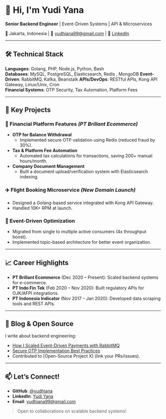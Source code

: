 # 👋 Hi, I'm Yudi Yana 
**Senior Backend Engineer** | Event-Driven Systems | API & Microservices

📍 Jakarta, Indonesia | 📧 yudhiana99@gmail.com | 🔗 [LinkedIn](https://linkedin.com/in/yudi-yana)  

---

## 🛠️ Technical Stack  
**Languages**: Golang, PHP, Node.js, Python, Bash  
**Databases**: MySQL, PostgreSQL, Elasticsearch, Redis  , MongoDB
**Event-Driven**: RabbitMQ, Kafka, Beanstalk
**APIs/DevOps**: RESTful APIs, Kong API Gateway, Linux/Unix, Cron  
**Financial Systems**: OTP Security, Tax Automation, Platform Fees  

---

## 💼 Key Projects  

### 🏦 Financial Platform Features *(PT Brillant Ecommerce)*  
- **OTP for Balance Withdrawal**  
  - Implemented secure OTP validation using Redis (reduced fraud by 30%).  
- **Tax & Platform Fee Automation**  
  - Automated tax calculations for transactions, saving 200+ manual hours/month.  
- **Company Document Management**  
  - Built a document upload/verification system with Elasticsearch indexing.  

### ✈️ Flight Booking Microservice *(New Domain Launch)*  
- Designed a Golang-based service integrated with Kong API Gateway.  
- Handled 10K+ RPM at launch.  

### 🔄 Event-Driven Optimization  
- Migrated from single to multiple active consumers (4x throughput boost).  
- Implemented topic-based architecture for better event organization.  

---

## 📈 Career Highlights  
- **PT Brillant Ecommerce** (Dec 2020 – Present): Scaled backend systems for e-commerce.  
- **PT Indo Fin Tek** (Feb 2020 – Nov 2020): Built regulatory APIs for OJK/AFPI integrations.  
- **PT Indonesia Indicator** (Nov 2017 – Jan 2020): Developed data scraping tools and REST APIs.  

---

## 📝 Blog & Open Source  
I write about backend engineering:  
- [How I Scaled Event-Driven Payments with RabbitMQ](https://dev.to/yourusername)  
- [Secure OTP Implementation Best Practices](https://dev.to/yourusername)  
- Contributed to [Open-Source Project X] (link your PRs/issues).  

---

## 📫 Let’s Connect!  
- **GitHub**: [@yudhiana](https://github.com/yudhiana)  
- **LinkedIn**: [Yudi Yana](https://linkedin.com/in/yudi-yana)  
- **Email**: yudhiana99@gmail.com  

> Open to collaborations on scalable backend systems!  
